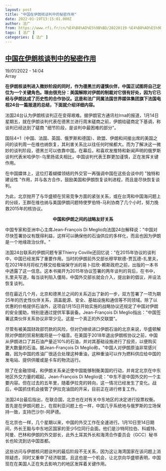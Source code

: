 ```yaml
---
layout: post
title: "中国在伊朗核谈判中的秘密作用"
date: 2022-01-19T13:15:01.000Z
author: 法广
from: https://www.rfi.fr/cn/%E4%B8%AD%E5%9B%BD/20220119-%E4%B8%AD%E5%9B%BD%E5%9C%A8%E4%BC%8A%E6%9C%97%E6%A0%B8%E8%B0%88%E5%88%A4%E4%B8%AD%E7%9A%84%E7%A7%98%E5%AF%86%E4%BD%9C%E7%94%A8
tags: [ 法广 ]
categories: [ 法广 ]
---
```

<!--1642598101000-->
[中国在伊朗核谈判中的秘密作用](https://www.rfi.fr/cn/%E4%B8%AD%E5%9B%BD/20220119-%E4%B8%AD%E5%9B%BD%E5%9C%A8%E4%BC%8A%E6%9C%97%E6%A0%B8%E8%B0%88%E5%88%A4%E4%B8%AD%E7%9A%84%E7%A7%98%E5%AF%86%E4%BD%9C%E7%94%A8)
------

<div>
<div>19/01/2022 - 14:04</div>Array<p><strong>                    在伊朗核谈判进入微妙阶段的同时，作为德黑兰的谨慎伙伴，中国正试图将自己定位为一个关键角色。理由很充分：美国解除对伊朗的制裁对它很有好处，因为它已经与伊朗达成了历史性的合作协议。这是和法广同属法国世界媒体集团旗下法国电视24台一篇报道的总结，下面就介绍详细内容。                </strong></p><div >                    <p>法国24台认为伊朗核谈判正在变得艰难。据伊朗官方通讯社Irna的报道，1月14日星期五，就在伊朗谈判代表在德黑兰进行周末磋商之前，伊朗给磋商定下基调，称谈判已经达到了磋商 "细节阶段，是谈判中最困难的部分"。</p><p>国际4+1（中国、法国、英国、俄罗斯和德国）、欧盟、伊朗和间接出席的美国之间的谈判周一在维也纳恢复，其利害关系比以往任何时候都大。而为了解决这一微妙的谈判阶段，德黑兰可以依靠中国。在幕后，和喜欢发推特和新闻声明的俄罗斯谈判代表米哈伊尔-乌里扬诺夫相比，中国谈判代表王群更加谨慎，正在发挥关键作用。</p><p>在中国媒体上，这位打着蝴蝶领结的外交官一再强调中国在这些会谈中的 "独特和建设性 "作用，并与各方合作，鼓励美国和伊朗恢复谈判进程，而且是尽快恢复谈判。</p><p>为此，北京抛开了与华盛顿在贸易竞争方面的紧张关系，或在台湾和中国海问题上的分歧，王群在维也纳与美国伊朗问题特使罗伯特-马利协商了几个小时，努力挽救2015年的核协议。</p><p style="text-align:center"><strong>中国和伊朗之间的战略友好关系</strong></p><p>中国专家和亚洲中心主席Jean-François Di Meglio向法国24台解释说："中国对尽快签署协议有既得利益，这样可以确保他的石油供应的多样化，而且也因为伊朗是一个地缘政治伙伴。" </p><p>法国24台联系的伊朗问题专家Thierry Coville还回忆说："在2015年协议的谈判中，中国已经发挥了重要作用。当时的伊朗前外交部长穆罕默德-贾瓦德-扎里夫，在2021年8月将权力移交给极端保守派的易卜拉欣-赖斯政府之前，出版的一本书中透露了这一信息。这本书揭开为2015年协议签署的两年谈判的背后，在书中，扎里夫写道，每当谈判陷入僵局，中国外交部长就会介入，提出新的倡议，并设法恢复谈判。</p><p>但在最近几个月，北京和德黑兰之间的关系迈出了新的一步，双方签署了一项为期25年的历史性伙伴关系，涵盖能源、安全、基础设施和通信等不同领域。除了以优惠的价格提供石油外，这项自1月15日开始实施的战略协议还规定了中国对伊朗的安全援助，特别是通过提供军事装备。Jean-François Di Meglio指出："中国签署这类伙伴关系协议非常少见。这是一个真正的外交联盟"。</p><p>尽管有被美国财政部罚款的风险，但对仍继续进口伊朗石油的北京来说，华盛顿解除对伊朗的贸易制裁将是一个福音。在美国于2018年退出伊朗核协议之前，中国从伊朗进口了其石油产量近10%的石油，并对其基础设施进行了投资，以便购买更大数量的石油。据Jean-François Di Meglio称，"中国人对伊朗原油非常感兴趣，因为中国的炼油厂很适合处理这种重油，这种重油可以作为燃料供应给中国的发电站、提供供暖或是卡车的物流运行。</p><p>除了在金融领域，和伊朗关系亲近使中国能够制衡美国的行动，并肯定北京在中东地区外交力量的崛起，Jean-François Di Meglio说："中东不是中国外交的一个主要内容。但在过去的五年里，随着伊拉克的转向，这一情况已经发生了变化。战后，中国抓住机会接管了伊拉克油田的开采，目前正在进行修复工作。</p><p>法国24台最后指出，在联合国，北京也在对有关中东地区的决定进行投票权衡。首先是在伊朗问题上，在叙利亚问题上也一样，中国几乎系统地与俄罗斯的立场保持一致，支持巴沙尔-阿萨德。</p><p>在北京也一样，几个星期以来，中国的外交工作在全速进行。1月10日至14日期间，外长王毅与中东地区国家的至少5位同行会面。他们是沙特阿拉伯、科威特、阿曼、巴林和伊朗的外交部长，此外土耳其外长和海湾合作委员会（GCC）秘书长也轮流到访中国首都。</p><p>这些访问与伊朗核问题谈判的最后阶段不无关系，因为这让海湾国家在该问题上消除疑虑，同时又重申了经济联盟。且这也是一个机会，让北京向华盛顿表明，中国现在在美国人正在失去影响力的地区发挥着关键作用。</p>                                            <div data-selfpromo-newsletter>    </div>    <div data-selfpromo-app>    </div>                </div>
</div>
